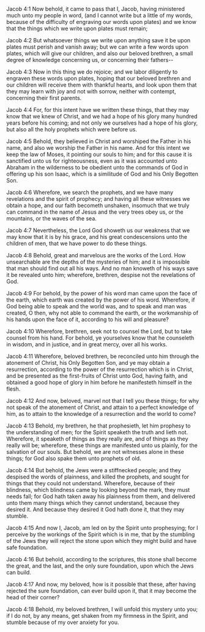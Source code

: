 Jacob 4:1 Now behold, it came to pass that I, Jacob, having ministered
much unto my people in word, (and I cannot write but a little of my
words, because of the difficulty of engraving our words upon plates) and
we know that the things which we write upon plates must remain;

Jacob 4:2 But whatsoever things we write upon anything save it be upon
plates must perish and vanish away; but we can write a few words upon
plates, which will give our children, and also our beloved brethren, a
small degree of knowledge concerning us, or concerning their fathers--

Jacob 4:3 Now in this thing we do rejoice; and we labor diligently to
engraven these words upon plates, hoping that our beloved brethren and
our children will receive them with thankful hearts, and look upon them
that they may learn with joy and not with sorrow, neither with contempt,
concerning their first parents.

Jacob 4:4 For, for this intent have we written these things, that they
may know that we knew of Christ, and we had a hope of his glory many
hundred years before his coming; and not only we ourselves had a hope of
his glory, but also all the holy prophets which were before us.

Jacob 4:5 Behold, they believed in Christ and worshiped the Father in
his name, and also we worship the Father in his name. And for this
intent we keep the law of Moses, it pointing our souls to him; and for
this cause it is sanctified unto us for righteousness, even as it was
accounted unto Abraham in the wilderness to be obedient unto the
commands of God in offering up his son Isaac, which is a similitude of
God and his Only Begotten Son.

Jacob 4:6 Wherefore, we search the prophets, and we have many
revelations and the spirit of prophecy; and having all these witnesses
we obtain a hope, and our faith becometh unshaken, insomuch that we
truly can command in the name of Jesus and the very trees obey us, or
the mountains, or the waves of the sea.

Jacob 4:7 Nevertheless, the Lord God showeth us our weakness that we may
know that it is by his grace, and his great condescensions unto the
children of men, that we have power to do these things.

Jacob 4:8 Behold, great and marvelous are the works of the Lord. How
unsearchable are the depths of the mysteries of him; and it is
impossible that man should find out all his ways. And no man knoweth of
his ways save it be revealed unto him; wherefore, brethren, despise not
the revelations of God.

Jacob 4:9 For behold, by the power of his word man came upon the face of
the earth, which earth was created by the power of his word. Wherefore,
if God being able to speak and the world was, and to speak and man was
created, O then, why not able to command the earth, or the workmanship
of his hands upon the face of it, according to his will and pleasure?

Jacob 4:10 Wherefore, brethren, seek not to counsel the Lord, but to
take counsel from his hand. For behold, ye yourselves know that he
counseleth in wisdom, and in justice, and in great mercy, over all his
works.

Jacob 4:11 Wherefore, beloved brethren, be reconciled unto him through
the atonement of Christ, his Only Begotten Son, and ye may obtain a
resurrection, according to the power of the resurrection which is in
Christ, and be presented as the first-fruits of Christ unto God, having
faith, and obtained a good hope of glory in him before he manifesteth
himself in the flesh.

Jacob 4:12 And now, beloved, marvel not that I tell you these things;
for why not speak of the atonement of Christ, and attain to a perfect
knowledge of him, as to attain to the knowledge of a resurrection and
the world to come?

Jacob 4:13 Behold, my brethren, he that prophesieth, let him prophesy to
the understanding of men; for the Spirit speaketh the truth and lieth
not. Wherefore, it speaketh of things as they really are, and of things
as they really will be; wherefore, these things are manifested unto us
plainly, for the salvation of our souls. But behold, we are not
witnesses alone in these things; for God also spake them unto prophets
of old.

Jacob 4:14 But behold, the Jews were a stiffnecked people; and they
despised the words of plainness, and killed the prophets, and sought for
things that they could not understand. Wherefore, because of their
blindness, which blindness came by looking beyond the mark, they must
needs fall; for God hath taken away his plainness from them, and
delivered unto them many things which they cannot understand, because
they desired it. And because they desired it God hath done it, that they
may stumble.

Jacob 4:15 And now I, Jacob, am led on by the Spirit unto prophesying;
for I perceive by the workings of the Spirit which is in me, that by the
stumbling of the Jews they will reject the stone upon which they might
build and have safe foundation.

Jacob 4:16 But behold, according to the scriptures, this stone shall
become the great, and the last, and the only sure foundation, upon which
the Jews can build.

Jacob 4:17 And now, my beloved, how is it possible that these, after
having rejected the sure foundation, can ever build upon it, that it may
become the head of their corner?

Jacob 4:18 Behold, my beloved brethren, I will unfold this mystery unto
you; if I do not, by any means, get shaken from my firmness in the
Spirit, and stumble because of my over anxiety for you.
